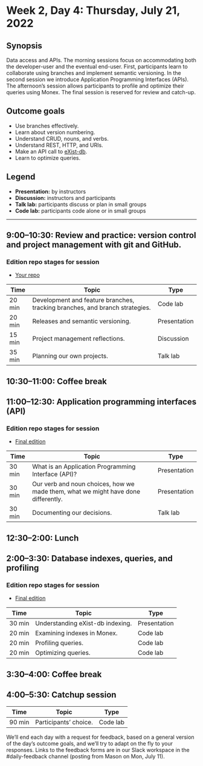 # Week 2, Day 4: Thursday, July 21, 2022
## Synopsis

Data access and APIs. The morning sessions focus on accommodating both the
                developer-user and the eventual end-user. First, participants learn to collaborate
                using branches and implement semantic versioning. In the second session we introduce
                Application Programming Interfaces (APIs). The afternoon’s session allows
                participants to profile and optimize their queries using Monex. The final session is
                reserved for review and catch-up.

## Outcome goals
* Use branches effectively.
* Learn about version numbering.
* Understand CRUD, nouns, and verbs.
* Understand REST, HTTP, and URIs.
* Make an API call to [eXist-db](https://exist-db.org/exist/apps/doc/devguide_rest).
* Learn to optimize queries.

## Legend

* **Presentation:** by instructors
* **Discussion:** instructors and participants
* **Talk lab:** participants discuss or plan in small groups
* **Code lab:** participants code alone or in small groups

* * *
## 9:00–10:30: Review and practice: version control and project management with git and GitHub.


### Edition repo stages for session

* [Your repo](https://example.com)

Time | Topic | Type
---- | ---- | ---- 
20 min | Development and feature branches, tracking branches, and branch strategies. | Code lab
20 min | Releases and semantic versioning. | Presentation
15 min | Project management reflections. | Discussion
35 min | Planning our own projects. | Talk lab

## 10:30–11:00: Coffee break

## 11:00–12:30: Application programming interfaces (API)


### Edition repo stages for session

* [Final edition](https://github.com/Pittsburgh-NEH-Institute/pr-app)

Time | Topic | Type
---- | ---- | ---- 
30 min | What is an Application Programming Interface (API)? | Presentation
30 min | Our verb and noun choices, how we made them, what we might have done differently. | Presentation
30 min | Documenting our decisions. | Talk lab

## 12:30–2:00: Lunch

## 2:00–3:30: Database indexes, queries, and profiling


### Edition repo stages for session

* [Final edition](https://github.com/Pittsburgh-NEH-Institute/pr-app)

Time | Topic | Type
---- | ---- | ---- 
30 min | Understanding eXist-db indexing. | Presentation
20 min | Examining indexes in Monex. | Code lab
20 min | Profiling queries. | Code lab
20 min | Optimizing queries. | Code lab

## 3:30–4:00: Coffee break

## 4:00–5:30: Catchup session

Time | Topic | Type
---- | ---- | ---- 
90 min | Participants’ choice. | Code lab

We’ll end each day with a request for feedback, based on a general version of the day’s outcome goals, and we’ll try to adapt on the fly to your responses. Links to the feedback forms are in our Slack workspace in the #daily-feedback channel (posting from Mason on Mon, July 11).